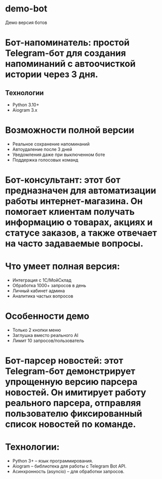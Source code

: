 # demo-bot
Демо версия ботов 

# Бот-напоминатель: простой Telegram-бот для создания напоминаний с автоочисткой истории через 3 дня.

## Технологии
- Python 3.10+
- Aiogram 3.x

# Возможности полной версии
  - Реальное сохранение напоминаний  
  - Автоудаление после 3 дней  
  - Уведомления даже при выключенном боте  
  - Поддержка голосовых команд
    
# Бот-консультант: этот бот предназначен для автоматизации работы интернет-магазина. Он помогает клиентам получать информацию о товарах, акциях и статусе заказов, а также отвечает на часто задаваемые вопросы.

# Что умеет полная версия:
- Интеграция с 1С/МойСклад
- Обработка 1000+ запросов в день
- Личный кабинет админа
- Аналитика частых вопросов

# Особенности демо
- Только 2 кнопки меню
- Заглушка вместо реального AI
- Лимит 10 запросов/пользователь

# Бот-парсер новостей: этот Telegram-бот демонстрирует упрощенную версию парсера новостей. Он имитирует работу реального парсера, отправляя пользователю фиксированный список новостей по команде.

# Технологии:
- Python 3+ – язык программирования.
- Aiogram – библиотека для работы с Telegram Bot API.
- Асинхронность (asyncio) – для обработки запросов.






